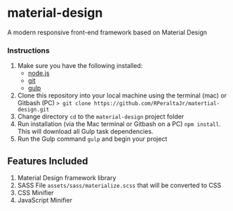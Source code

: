 # material-design
A modern responsive front-end framework based on Material Design

### Instructions
1. Make sure you have the following installed:
	- [node.js](http://nodejs.org/)
	- [git](http://git-scm.com/)
	- [gulp](http://gulpjs.com/)
2. Clone this repository into your local machine using the terminal (mac) or Gitbash (PC) `> git clone https://github.com/RPeraltaJr/matertial-design.git`
3. Change directory `cd` to the `material-design` project folder
4. Run installation (via the Mac terminal or Gitbash on a PC) `npm install`. This will download all Gulp task dependencies.
5. Run the Gulp command `gulp` and begin your project

## Features Included
1. Material Design framework library
2. SASS File `assets/sass/materialize.scss` that will be converted to CSS
3. CSS Minifier
4. JavaScript Minifier
